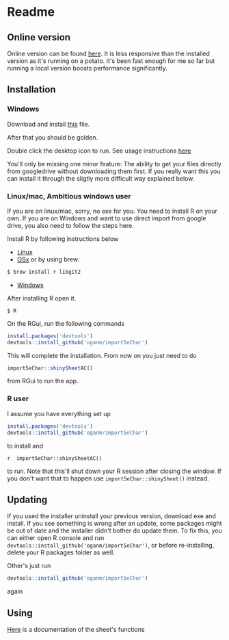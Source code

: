 
Readme
======

Online version
--------------

Online version can be found [here](https://oganm.github.io/5eInteractiveSheet/). It is less responsive than the installed version as it's running on a potato. It's been fast enough for me so far but running a local version boosts performance significantly.

Installation
------------

### Windows

Download and install [this](https://github.com/oganm/5eInteractiveSheet/raw/master/sheet/RInno_installer/setup_5eInteractiveSheet.exe) file.

After that you should be golden.

Double click the desktop icon to run. See usage instructions [here](https://github.com/oganm/import5eChar/blob/master/interactiveSheetDocumentation.md)

You'll only be missing one minor feature: The ability to get your files directly from googledrive without downloading them first. If you really want this you can install it through the sligtly more difficult way explained below.

### Linux/mac, Ambitious windows user

If you are on linux/mac, sorry, no exe for you. You need to install R on your own. If you are on Windows and want to use direct import from google drive, you also need to follow the steps here.

Install R by following instructions below

-   [Linux](https://cran.r-project.org/bin/linux/)
-   [OSx](https://cran.r-project.org/bin/macosx/)
or by using brew:
```bash
$ brew install r libgit2
```
-   [Windows](https://cran.r-project.org/bin/windows/base/)

After installing R open it. 
```
$ R
```

On the RGui, run the following commands

``` r
install.packages('devtools')
devtools::install_github('oganm/import5eChar')
```

This will complete the installation. From now on you just need to do

``` r
import5eChar::shinySheetAC()
```

from RGui to run the app.

### R user

I assume you have everything set up

``` r
install.packages('devtools')
devtools::install_github('oganm/import5eChar')
```

to install and

`r  import5eChar::shinySheetAC()`

to run. Note that this'll shut down your R session after closing the window. If you don't want that to happen use `import5eChar::shinySheet()` instead.

Updating
--------

If you used the installer uninstall your previous version, download exe and install. If you see something is wrong after an update, some packages might be out of date and the installer didn't bother do update them. To fix this, you can either open R console and run `devtools::install_github('oganm/import5eChar')`, or before re-installing, delete your R packages folder as well.

Other's just run

``` r
devtools::install_github('oganm/import5eChar')
```

again

Using
-----

[Here](https://github.com/oganm/import5eChar/blob/master/interactiveSheetDocumentation.md) is a documentation of the sheet's functions
